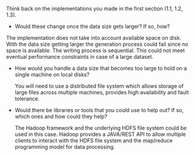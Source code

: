 Think back on the implementations you made in the first section (1.1, 1.2, 1.3).

* Would these change once the data size gets larger? If so, how?

The implementation does not take into account available space on disk. With the data size getting larger the generation
 process could fail since no space is available. 
 The writing process is sequential. This could not meet eventual performance constraints in case of a large dataset.

* How would you handle a data size that becomes too large to hold on a single machine on local
  disks?
  
  You will need to use a distributed file system which allows storage of large files across multiple machines, provides
  high availability and fault tolerance.
  
* Would there be libraries or tools that you could use to help out? If so, which ones and how could
  they help?
  
  The Hadoop framework and the underlying HDFS file system could be used in this case. Hadoop provides a JAVA/REST
  API to allow multiple clients to interact with the HDFS file system and the map/reduce programming model for data
  processing.